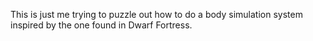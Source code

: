 This is just me trying to puzzle out how to do a body simulation system inspired by the one found in Dwarf Fortress.
